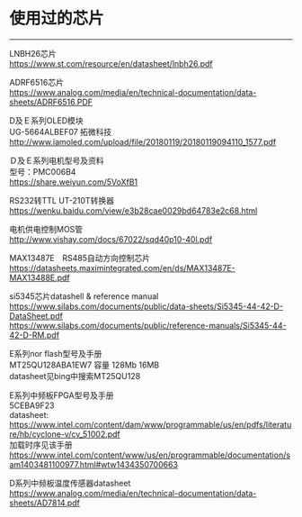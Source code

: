 # 使用过的芯片
______
LNBH26芯片 <br>
https://www.st.com/resource/en/datasheet/lnbh26.pdf <br>

ADRF6516芯片 <br>
https://www.analog.com/media/en/technical-documentation/data-sheets/ADRF6516.PDF <br>

D及Ｅ系列OLED模块 <br>
UG-5664ALBEF07 拓微科技 <br>
http://www.iamoled.com/upload/file/20180119/20180119094110_1577.pdf <br>

Ｄ及Ｅ系列电机型号及资料 <br>
型号：PMC006B4 <br>
https://share.weiyun.com/5VoXfB1 <br>

RS232转TTL UT-210T转换器 <br>
https://wenku.baidu.com/view/e3b28cae0029bd64783e2c68.html  <br>

电机供电控制MOS管　<br>
http://www.vishay.com/docs/67022/sqd40p10-40l.pdf <br>

MAX13487E　RS485自动方向控制芯片 <br>
https://datasheets.maximintegrated.com/en/ds/MAX13487E-MAX13488E.pdf <br>

si5345芯片datashell & reference manual <br>
https://www.silabs.com/documents/public/data-sheets/Si5345-44-42-D-DataSheet.pdf <br>
https://www.silabs.com/documents/public/reference-manuals/Si5345-44-42-D-RM.pdf <br>

E系列nor flash型号及手册 <br>
MT25QU128ABA1EW7    容量 128Mb  16MB <br>
datasheet见bing中搜索MT25QU128 <br>

E系列中频板FPGA型号及手册 <br>
5CEBA9F23 <br>
datasheet: <br>
https://www.intel.com/content/dam/www/programmable/us/en/pdfs/literature/hb/cyclone-v/cv_51002.pdf <br>
加载时序见该手册 <br>
https://www.intel.com/content/www/us/en/programmable/documentation/sam1403481100977.html#wtw1434350700663 <br>

D系列中频板温度传感器datasheet <br>
https://www.analog.com/media/en/technical-documentation/data-sheets/AD7814.pdf <br>